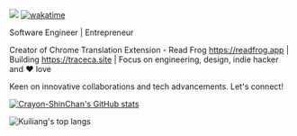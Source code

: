 ![](https://visitor-badge.laobi.icu/badge?page_id=mengxi.readme) [![wakatime](https://wakatime.com/badge/user/5cbcbee9-e94d-469d-ac0b-617d76070332.svg)](https://wakatime.com/@5cbcbee9-e94d-469d-ac0b-617d76070332)

Software Engineer | Entrepreneur

Creator of Chrome Translation Extension - Read Frog https://readfrog.app | Building https://traceca.site | Focus on engineering, design, indie hacker and ❤️ love

Keen on innovative collaborations and tech advancements. Let's connect!

[![Crayon-ShinChan's GitHub stats](https://github-readme-stats.vercel.app/api?username=mengxi-ream&show_icons=true&rank_icon=percentile)](https://github.com/anuraghazra/github-readme-stats)

![Kuiliang's top langs](https://github-readme-stats.vercel.app/api/top-langs?username=mengxi-ream&hide=tex,jupyter%20notebook,mdx,scss&layout=compact)

<!--START_SECTION:waka-->

<!--END_SECTION:waka-->

